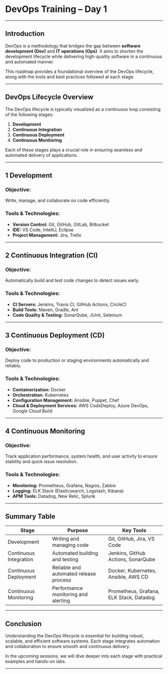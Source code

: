 #  DevOps Training – Day 1 



---

## Introduction

DevOps is a methodology that bridges the gap between **software development (Dev)** and **IT operations (Ops)**. It aims to shorten the development lifecycle while delivering high-quality software in a continuous and automated manner.

This roadmap provides a foundational overview of the DevOps lifecycle, along with the tools and best practices followed at each stage.

---

## DevOps Lifecycle Overview

The DevOps lifecycle is typically visualized as a continuous loop consisting of the following stages:

1. **Development**
2. **Continuous Integration**
3. **Continuous Deployment**
4. **Continuous Monitoring**

Each of these stages plays a crucial role in ensuring seamless and automated delivery of applications.

---

## 1️ Development

### Objective:
Write, manage, and collaborate on code efficiently.

###  Tools & Technologies:
- **Version Control:** Git, GitHub, GitLab, Bitbucket  
- **IDE:** VS Code, IntelliJ, Eclipse  
- **Project Management:** Jira, Trello  

---

## 2️ Continuous Integration (CI)

###  Objective:
Automatically build and test code changes to detect issues early.

###  Tools & Technologies:
- **CI Servers:** Jenkins, Travis CI, GitHub Actions, CircleCI  
- **Build Tools:** Maven, Gradle, Ant  
- **Code Quality & Testing:** SonarQube, JUnit, Selenium  

---

## 3️ Continuous Deployment (CD)

###  Objective:
Deploy code to production or staging environments automatically and reliably.

###  Tools & Technologies:
- **Containerization:** Docker  
- **Orchestration:** Kubernetes  
- **Configuration Management:** Ansible, Puppet, Chef  
- **Cloud & Deployment Services:** AWS CodeDeploy, Azure DevOps, Google Cloud Build  

---

## 4️ Continuous Monitoring

###  Objective:
Track application performance, system health, and user activity to ensure stability and quick issue resolution.

###  Tools & Technologies:
- **Monitoring:** Prometheus, Grafana, Nagios, Zabbix  
- **Logging:** ELK Stack (Elasticsearch, Logstash, Kibana)  
- **APM Tools:** Datadog, New Relic, Splunk  

---

##  Summary Table

|  Stage                 |  Purpose                                       |    Key Tools                                      |
|------------------------|------------------------------------------------|---------------------------------------------------|
| Development            | Writing and managing code                      | Git, GitHub, Jira, VS Code                        |
| Continuous Integration | Automated building and testing                 | Jenkins, GitHub Actions, SonarQube                |
| Continuous Deployment  | Reliable and automated release process         | Docker, Kubernetes, Ansible, AWS CD               |
| Continuous Monitoring  | Performance monitoring and alerting            | Prometheus, Grafana, ELK Stack, Datadog           |

---

##  Conclusion

Understanding the DevOps lifecycle is essential for building robust, scalable, and efficient software systems. Each stage integrates automation and collaboration to ensure smooth and continuous delivery.

In the upcoming sessions, we will dive deeper into each stage with practical examples and hands-on labs.

---



